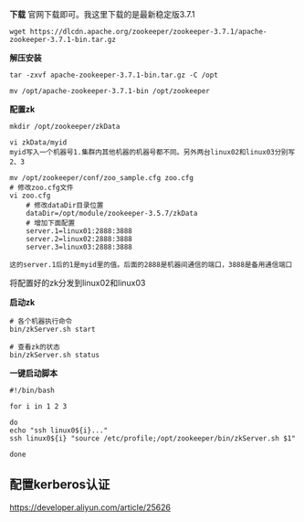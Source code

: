 **下载**
官网下载即可。我这里下载的是最新稳定版3.7.1
```
wget https://dlcdn.apache.org/zookeeper/zookeeper-3.7.1/apache-zookeeper-3.7.1-bin.tar.gz
```

**解压安装**
```
tar -zxvf apache-zookeeper-3.7.1-bin.tar.gz -C /opt

mv /opt/apache-zookeeper-3.7.1-bin /opt/zookeeper
```

**配置zk**
```
mkdir /opt/zookeeper/zkData

vi zkData/myid
myid写入一个机器号1.集群内其他机器的机器号都不同。另外两台linux02和linux03分别写2、3

mv /opt/zookeeper/conf/zoo_sample.cfg zoo.cfg
# 修改zoo.cfg文件
vi zoo.cfg
	# 修改dataDir目录位置
	dataDir=/opt/module/zookeeper-3.5.7/zkData
	# 增加下面配置
	server.1=linux01:2888:3888
	server.2=linux02:2888:3888
	server.3=linux03:2888:3888

这的server.1后的1是myid里的值。后面的2888是机器间通信的端口，3888是备用通信端口
```

将配置好的zk分发到linux02和linux03

**启动zk**
```
# 各个机器执行命令
bin/zkServer.sh start

# 查看zk的状态
bin/zkServer.sh status
```
**一键启动脚本**
```shell
#!/bin/bash

for i in 1 2 3

do
echo "ssh linux0${i}..."
ssh linux0${i} "source /etc/profile;/opt/zookeeper/bin/zkServer.sh $1"

done
```

## 配置kerberos认证
https://developer.aliyun.com/article/25626
